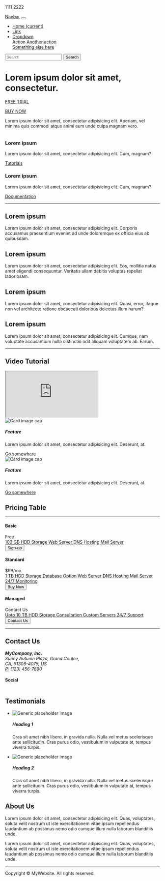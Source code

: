 1111
2222


<!DOCTYPE html>
<html lang="en">
  <head>
    <meta charset="utf-8">
    <meta http-equiv="X-UA-Compatible" content="IE=edge">
    <meta name="viewport" content="width=device-width, initial-scale=1">
    <title>Bootstrap Product Page Template</title>
    <!-- Bootstrap -->
    <link href="file:///C|/Users/WY04147114/AppData/Roaming/Adobe/Dreamweaver CC 2019/zh_CN/Configuration/Temp/Assets/eamC373.tmp/css/bootstrap-4.2.1.css" rel="stylesheet">
  </head>
  <body>
    <nav class="navbar navbar-expand-lg navbar-dark bg-dark">
      <a class="navbar-brand" href="#">Navbar</a>
      <button class="navbar-toggler" type="button" data-toggle="collapse" data-target="#navbarSupportedContent" aria-controls="navbarSupportedContent" aria-expanded="false" aria-label="Toggle navigation">
      <span class="navbar-toggler-icon"></span>
      </button>
      <div class="collapse navbar-collapse" id="navbarSupportedContent">
        <ul class="navbar-nav mr-auto">
          <li class="nav-item active">
            <a class="nav-link" href="#">Home <span class="sr-only">(current)</span></a>
          </li>
          <li class="nav-item">
            <a class="nav-link" href="#">Link</a>
          </li>
          <li class="nav-item dropdown">
            <a class="nav-link dropdown-toggle" href="#" id="navbarDropdown" role="button" data-toggle="dropdown" aria-haspopup="true" aria-expanded="false">Dropdown</a>
            <div class="dropdown-menu" aria-labelledby="navbarDropdown">
              <a class="dropdown-item" href="#">Action</a>
              <a class="dropdown-item" href="#">Another action</a>
              <div class="dropdown-divider"></div>
              <a class="dropdown-item" href="#">Something else here</a>
            </div>
          </li>
        </ul>
        <form class="form-inline my-2 my-lg-0">
          <input class="form-control mr-sm-2" type="search" placeholder="Search" aria-label="Search">
          <button class="btn btn-outline-success my-2 my-sm-0" type="submit">Search</button>
        </form>
      </div>
    </nav>
    <div class="container mt-2">
      <div class="row">
        <div class="col-12">
          <div class="jumbotron">
            <h1 class="text-center">Lorem ipsum dolor sit amet, consectetur.</h1>
            <div class="row justify-content-center">
              <div class="col-auto">
                <p><a class="btn btn-success btn-lg" href="#" role="button">FREE TRIAL</a> </p>
              </div>
              <div class="col-auto">
                <p><a class="btn btn-primary btn-lg" href="#" role="button">BUY NOW</a> </p>
              </div>
            </div>
            <p class="text-center">Lorem ipsum dolor sit amet, consectetur adipisicing elit. Aperiam, vel minima quis commodi atque animi eum unde culpa magnam vero.</p>
            <img src="file:///C|/Users/WY04147114/AppData/Roaming/Adobe/Dreamweaver CC 2019/zh_CN/Configuration/Temp/Assets/eamC373.tmp/images/1200X400.gif" alt="" class="img-fluid"> 
          </div>
        </div>
      </div>
    </div>
    <div class="container">
      <div class="row">
        <div class="text-center col-md-6 col-12">
          <h3>Lorem ipsum</h3>
          <p>Lorem ipsum dolor sit amet, consectetur adipisicing elit. Cum, magnam?</p>
          <a class="btn btn-danger btn-lg" href="#" role="button">Tutorials</a>
        </div>
        <div class="text-center col-md-6 col-12">
          <h3>Lorem ipsum</h3>
          <p>Lorem ipsum dolor sit amet, consectetur adipisicing elit. Cum, magnam?</p>
          <a class="btn btn-info btn-lg" href="#" role="button">Documentation</a>
        </div>
      </div>
    </div>
    <hr>
    <div class="container">
      <div class="row">
        <div class="col-lg-3 col-md-6 col-12">
          <h2>Lorem ipsum</h2>
          <p>Lorem ipsum dolor sit amet, consectetur adipisicing elit. Corporis accusamus praesentium eveniet ad unde doloremque ex officia eius ab quibusdam.</p>
        </div>
        <div class="col-lg-3 col-md-6 col-12">
          <h2>Lorem ipsum</h2>
          <p>Lorem ipsum dolor sit amet, consectetur adipisicing elit. Eos, mollitia natus amet eligendi consequuntur. Veritatis ullam debitis voluptas repellat laboriosam.</p>
        </div>
        <div class="col-lg-3 col-md-6 col-12">
          <h2> Lorem ipsum</h2>
          <p>Lorem ipsum dolor sit amet, consectetur adipisicing elit. Quasi, error, itaque non vel architecto ratione obcaecati doloribus delectus illum harum?</p>
        </div>
        <div class="col-lg-3 col-md-6 col-12">
          <h2>Lorem ipsum</h2>
          <p>Lorem ipsum dolor sit amet, consectetur adipisicing elit. Cumque, nam voluptate accusantium nulla distinctio odit aliquam voluptatem ab. Earum.</p>
        </div>
      </div>
    </div>
    <hr>
    <section>
      <h2 class="text-center">Video Tutorial</h2>
      <div class="container">
        <div class="row">
          <div class="col-12">
            <div class="embed-responsive embed-responsive-16by9">
              <iframe class="embed-responsive-item" src="https://www.youtube.com/embed/lFqDM_YlXV8"></iframe>
            </div>
          </div>
        </div>
      </div>
    </section>
    <div class="container mt-4">
      <div class="row">
        <div class="col-sm-6">
          <div class="card">
            <img class="card-img-top" src="file:///C|/Users/WY04147114/AppData/Roaming/Adobe/Dreamweaver CC 2019/zh_CN/Configuration/Temp/Assets/eamC373.tmp/images/600X300.gif" alt="Card image cap">
            <div class="card-body">
              <h5 class="card-title">Feature</h5>
              <p class="card-text">Lorem ipsum dolor sit amet, consectetur adipisicing elit. Deserunt, at.</p>
              <a href="#" class="btn btn-primary">Go somewhere</a>
            </div>
          </div>
        </div>
        <div class="col-sm-6">
          <div class="card">
            <img class="card-img-top" src="file:///C|/Users/WY04147114/AppData/Roaming/Adobe/Dreamweaver CC 2019/zh_CN/Configuration/Temp/Assets/eamC373.tmp/images/600X300.gif" alt="Card image cap">
            <div class="card-body">
              <h5 class="card-title">Feature</h5>
              <p class="card-text">Lorem ipsum dolor sit amet, consectetur adipisicing elit. Deserunt, at.</p>
              <a href="#" class="btn btn-primary">Go somewhere</a>
            </div>
          </div>
        </div>
      </div>
    </div>
    <div class="container">
      <div class="row">
        <div class="container py-sm-4">
          <div class="row">
            <div class="col-md-10 my-4 mx-auto">
              <h2 class="text-center">Pricing Table</h2>
              <hr>
              <div class="row no-gutters my-3">
                <div class="col-md-4 pr-2">
                  <div class="list-group text-center my-3">
                    <div class="list-group-item text-white bg-dark">
                      <h4 class="text-center my-1">Basic</h4>
                    </div>
                    <div class="list-group-item text-uppercase font-weight-bold">
                      Free
                    </div>
                    <a href="#" class="list-group-item">
                    100 GB HDD Storage
                    </a>
                    <a href="#" class="list-group-item">
                    Web Server
                    </a>
                    <a href="#" class="list-group-item">
                    DNS Hosting
                    </a>
                    <a href="#" class="list-group-item">
                    Mail Server
                    </a>
                    <div class="list-group-item">
                      <button class="btn btn-success btn-lg btn-block text-truncate">Sign-up</button>
                    </div>
                  </div>
                </div>
                <div class="col-md-4">
                  <div class="list-group text-center">
                    <div class="list-group-item text-white bg-dark">
                      <h4 class="text-center my-1">Standard<br></h4>
                    </div>
                    <div class="list-group-item text-uppercase font-weight-bold">
                      $99/mo.
                    </div>
                    <a href="#" class="list-group-item">
                    1 TB HDD Storage
                    </a>
                    <a href="#" class="list-group-item">
                  Database Option
                    </a>
                    <a href="#" class="list-group-item">
                    Web Server
                    </a>
                    <a href="#" class="list-group-item">
                    DNS Hosting
                    </a>
                    <a href="#" class="list-group-item">
                    Mail Server
                    </a>
                    <a href="#" class="list-group-item">
                    24/7 Monitoring
                    </a>
                    <div class="list-group-item">
                      <button class="btn btn-success btn-lg btn-block text-truncate">Buy Now</button>
                    </div>
                  </div>
                </div>
                <div class="col-md-4 pl-2">
                  <div class="list-group text-center my-3">
                    <div class="list-group-item text-white bg-dark">
                      <h4 class="text-center my-1">Managed</h4>
                    </div>
                    <div class="list-group-item text-uppercase font-weight-bold">
                      Contact Us
                    </div>
                    <a href="#" class="list-group-item">
                    Upto 10 TB HDD Storage
                    </a>
                    <a href="#" class="list-group-item">
                    Consultation
                    </a>
                    <a href="#" class="list-group-item">
                    Custom Servers
                    </a>
                    <a href="#" class="list-group-item">
                    24/7 Support
                    </a>
                    <div class="list-group-item">
                      <button class="btn btn-success btn-lg btn-block text-truncate">Contact Us</button>
                    </div>
                  </div>
                </div>
              </div>
            </div>
          </div>
        </div>
      </div>
    </div>
    <hr>
    <div class="container">
      <div class="row">
        <div class="col-lg-4 col-md-6 col-sm-6 mb-md-0 mb-2">
          <h2>Contact Us</h2>
          <address>
            <strong>MyCompany, Inc.</strong><br>
            Sunny Autumn Plaza, Grand Coulee,<br>
            CA, 91308-4075, US<br>
            <abbr title="Phone">P:</abbr> (123) 456-7890
          </address>
          <h4>Social</h4>
          <div class="row">
            <div class="col-2"><img class="rounded-circle" src="file:///C|/Users/WY04147114/AppData/Roaming/Adobe/Dreamweaver CC 2019/zh_CN/Configuration/Temp/Assets/eamC373.tmp/images/32X32.gif" alt=""></div>
            <div class="col-2"><img class="rounded-circle" src="file:///C|/Users/WY04147114/AppData/Roaming/Adobe/Dreamweaver CC 2019/zh_CN/Configuration/Temp/Assets/eamC373.tmp/images/32X32.gif" alt=""></div>
            <div class="col-2"><img class="rounded-circle" src="file:///C|/Users/WY04147114/AppData/Roaming/Adobe/Dreamweaver CC 2019/zh_CN/Configuration/Temp/Assets/eamC373.tmp/images/32X32.gif" alt=""></div>
            <div class="col-2"><img class="rounded-circle" src="file:///C|/Users/WY04147114/AppData/Roaming/Adobe/Dreamweaver CC 2019/zh_CN/Configuration/Temp/Assets/eamC373.tmp/images/32X32.gif" alt=""></div>
          </div>
        </div>
        <div class="col-lg-4 col-md-6 col-12">
          <h2>Testimonials</h2>
          <ul class="list-unstyled">
            <li class="media">
              <img class="mr-3" src="file:///C|/Users/WY04147114/AppData/Roaming/Adobe/Dreamweaver CC 2019/zh_CN/Configuration/Temp/Assets/eamC373.tmp/images/35X35.gif" alt="Generic placeholder image">
              <div class="media-body">
                <h5 class="mt-0 mb-1">Heading 1</h5>
                <p class="mb-0">Cras sit amet nibh libero, in gravida nulla. Nulla vel metus scelerisque ante sollicitudin. Cras purus odio, vestibulum in vulputate at, tempus viverra turpis.</p>
              </div>
            </li>
            <li class="media my-4">
              <img class="mr-3" src="file:///C|/Users/WY04147114/AppData/Roaming/Adobe/Dreamweaver CC 2019/zh_CN/Configuration/Temp/Assets/eamC373.tmp/images/35X35.gif" alt="Generic placeholder image">
              <div class="media-body">
                <h5 class="mt-0 mb-1">Heading 2</h5>
                <p class="mb-0">Cras sit amet nibh libero, in gravida nulla. Nulla vel metus scelerisque ante sollicitudin. Cras purus odio, vestibulum in vulputate at, tempus viverra turpis.</p>
              </div>
            </li>
          </ul>
        </div>
        <div class="col-lg-4 col-12">
          <h2>About Us</h2>
          <p>Lorem ipsum dolor sit amet, consectetur adipisicing elit. Quas, voluptates, soluta velit nostrum ut iste exercitationem vitae ipsum repellendus laudantium ab possimus nemo odio cumque illum nulla laborum blanditiis unde.</p>
          <p>Lorem ipsum dolor sit amet, consectetur adipisicing elit. Quas, voluptates, soluta velit nostrum ut iste exercitationem vitae ipsum repellendus laudantium ab possimus nemo odio cumque illum nulla laborum blanditiis unde.</p>
        </div>
      </div>
    </div>
    <hr>
    <footer class="text-center">
      <div class="container">
        <div class="row">
          <div class="col-12">
            <p>Copyright © MyWebsite. All rights reserved.</p>
          </div>
        </div>
      </div>
    </footer>
    <!-- jQuery (necessary for Bootstrap's JavaScript plugins) -->
    <script src="file:///C|/Users/WY04147114/AppData/Roaming/Adobe/Dreamweaver CC 2019/zh_CN/Configuration/Temp/Assets/eamC373.tmp/js/jquery-3.3.1.min.js"></script>
    <!-- Include all compiled plugins (below), or include individual files as needed -->
    <script src="file:///C|/Users/WY04147114/AppData/Roaming/Adobe/Dreamweaver CC 2019/zh_CN/Configuration/Temp/Assets/eamC373.tmp/js/popper.min.js"></script>
    <script src="file:///C|/Users/WY04147114/AppData/Roaming/Adobe/Dreamweaver CC 2019/zh_CN/Configuration/Temp/Assets/eamC373.tmp/js/bootstrap-4.2.1.js"></script>
  </body>
</html>


